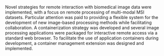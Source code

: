 Novel strategies for remote interaction with biomedical image data were implemented, with a focus on remote processing of multi-modal MSI datasets. Particular attention was paid to providing a flexible system for the development of new image-based processing methods while facilitating collaboration. A containerization strategy was developed and several image processing applications were packaged for interactive remote access via a standard web browser. To facilitate the use of application containers during development, a container management extension was designed and implemented.
